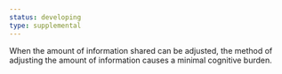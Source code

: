```yaml
---
status: developing
type: supplemental
---
```


When the amount of information shared can be adjusted, the method of adjusting the amount of information causes a minimal cognitive burden.
